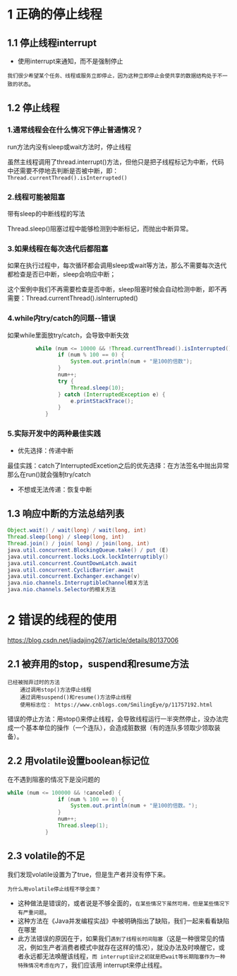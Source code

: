 # 1 正确的停止线程

## 1.1 **停止线程interrupt**

- 使用interrupt来通知，而不是强制停止

`我们很少希望某个任务、线程或服务立即停止，因为这种立即停止会使共享的数据结构处于不一致的状态`。

## 1.2  停止线程

### 1.**通常线程会在什么情况下停止普通情况？**

run方法内没有sleep或wait方法时，停止线程

虽然主线程调用了thread.interrupt()方法，但他只是把子线程标记为中断，代码中还需要不停地去判断是否被中断，即：` Thread.currentThread().isInterrupted()`



### 2.**线程可能被阻塞**

带有sleep的中断线程的写法

Thread.sleep()阻塞过程中能够检测到中断标记，而抛出中断异常。



### **3.如果线程在每次迭代后都阻塞**

​	如果在执行过程中，每次循环都会调用sleep或wait等方法，那么不需要每次迭代都检查是否已中断，sleep会响应中断；

​	 这个案例中我们不再需要检查是否中断，sleep阻塞时候会自动检测中断，即不再需要：Thread.currentThread().isInterrupted()



### **4.while内try/catch的问题**--错误

如果while里面放try/catch，会导致中断失效

```java
		 while (num <= 10000 && !Thread.currentThread().isInterrupted()) {
                if (num % 100 == 0) {
                    System.out.println(num + "是100的倍数");
                }
                num++;
                try {
                    Thread.sleep(10);
                } catch (InterruptedException e) {
                    e.printStackTrace();
                }
            }
```

### **5.实际开发中的两种最佳实践**

- 优先选择：传递中断

最佳实践：catch了InterruptedExcetion之后的优先选择：在方法签名中抛出异常 那么在run()就会强制try/catch



- 不想或无法传递：恢复中断



## **1.3 响应中断的方法总结列表**

```java
Object.wait() / wait(long) / wait(long, int)
Thread.sleep(long) / sleep(long, int)
Thread.join() / join( long) / join(long, int)
java.util.concurrent.BlockingQueue.take() / put (E)
java.util.concurrent.locks.Lock.lockInterruptibly()
java.util.concurrent.CountDownLatch.await
java.util.concurrent.CyclicBarrier.await
java.util.concurrent.Exchanger.exchange(v)
java.nio.channels.InterruptibleChannel相关方法
java.nio.channels.Selector的相关方法
```



# 2 	错误的线程的使用

https://blog.csdn.net/jiadajing267/article/details/80137006

## 2.1 被弃用的stop，suspend和resume方法

```
已经被抛弃过时的方法
	通过调用stop()方法停止线程
	通过调用suspend()和resume()方法停止线程 
	使用标志位： https://www.cnblogs.com/SmilingEye/p/11757192.html
```

错误的停止方法：用stop()来停止线程，会导致线程运行一半突然停止，没办法完成一个基本单位的操作（一个连队），会造成脏数据（有的连队多领取少领取装备）。



## 2.2 用volatile设置boolean标记位

在不遇到阻塞的情况下是没问题的

```java
while (num <= 100000 && !canceled) {
                if (num % 100 == 0) {
                    System.out.println(num + "是100的倍数。");
                }
                num++;
                Thread.sleep(1);
            }
```



## 2.3 volatile的不足

我们发现volatile设置为了true，但是生产者并没有停下来。

`为什么用volatile停止线程不够全面？`

- 这种做法是错误的，或者说是不够全面的，`在某些情况下虽然可用，但是某些情况下有严重问题`。
- 这种方法在《Java并发编程实战》中被明确指出了缺陷，我们一起来看看缺陷在哪里
- 此方法错误的原因在于，如果我们`遇到了线程长时间阻塞`（这是一种很常见的情况，例如生产者消费者模式中就存在这样的情况），就没办法及时唤醒它，或者永远都无法唤醒该线程，`而 interrupt设计之初就是把wait等长期阻塞作为一种特殊情况考虑在内了`，我们应该用 interrupt来停止线程。

